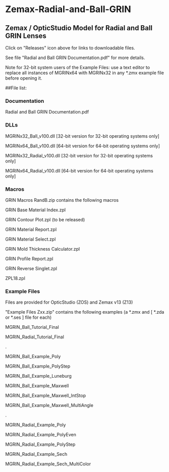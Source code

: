 # Zemax-Radial-and-Ball-GRIN
## Zemax / OpticStudio Model for Radial and Ball GRIN Lenses

Click on "Releases" icon above for links to downloadable files.

See file "Radial and Ball GRIN Documentation.pdf" for more details.

Note for 32-bit system users of the Example Files: use a text editor to replace all instances of MGRINx64 with MGRINx32 in any *.zmx example file before opening it.

##File list:
### Documentation
Radial and Ball GRIN Documentation.pdf

### DLLs
MGRINx32_Ball_v100.dll [32-bit version for 32-bit operating systems only]

MGRINx64_Ball_v100.dll [64-bit version for 64-bit operating systems only]

MGRINx32_Radial_v100.dll [32-bit version for 32-bit operating systems only]

MGRINx64_Radial_v100.dll [64-bit version for 64-bit operating systems only]

### Macros
GRIN Macros RandB.zip contains the following macros

GRIN Base Material Index.zpl

GRIN Contour Plot.zpl (to be released)

GRIN Material Report.zpl

GRIN Material Select.zpl

GRIN Mold Thickness Calculator.zpl

GRIN Profile Report.zpl

GRIN Reverse Singlet.zpl

ZPL18.zpl

### Example Files
Files are provided for OpticStudio (ZOS) and Zemax v13 (Z13)

"Example Files Zxx.zip" contains the following examples (a *.zmx and [ *.zda or *.ses ] file for each)

MGRIN_Ball_Tutorial_Final

MGRIN_Radial_Tutorial_Final

.


MGRIN_Ball_Example_Poly

MGRIN_Ball_Example_PolyStep 

MGRIN_Ball_Example_Luneburg 

MGRIN_Ball_Example_Maxwell

MGRIN_Ball_Example_Maxwell_IntStop

MGRIN_Ball_Example_Maxwell_MultiAngle

.

MGRIN_Radial_Example_Poly

MGRIN_Radial_Example_PolyEven

MGRIN_Radial_Example_PolyStep

MGRIN_Radial_Example_Sech

MGRIN_Radial_Example_Sech_MultiColor



